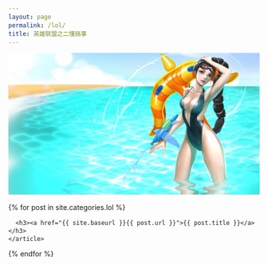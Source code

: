 ```yaml
---
layout: page
permalink: /lol/
title: 英雄联盟之二懂搞事
---
```

![](../images/xiaoshuo/xs1.jpg )   
<div class="posts">
  {% for post in site.categories.lol %}
    <article class="post">

      <h3><a href="{{ site.baseurl }}{{ post.url }}">{{ post.title }}</a></h3>
    </article>
  {% endfor %}
</div>
